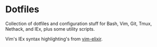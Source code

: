 Dotfiles
========

Collection of dotfiles and configuration stuff for Bash, Vim, Git, Tmux, Nethack, and IEx, plus some utility scripts.

Vim's IEx syntax highlighting's from [vim-elixir](https://github.com/elixir-lang/vim-elixir).
